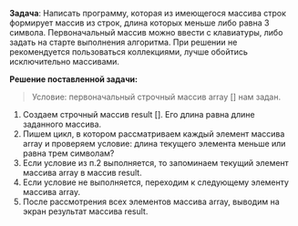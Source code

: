 **Задача**: Написать программу, которая из имеющегося массива строк формирует массив из строк, длина которых меньше либо равна 3 символа. Первоначальный массив можно ввести с клавиатуры, либо задать на старте выполнения алгоритма. При решении не рекомендуется пользоваться коллекциями, лучше обойтись исключительно массивами.

**Решение поставленной задачи:**
> Условие: первоначальный строчный массив array [] нам задан.

1. Создаем строчный массив result []. Его длина равна длине заданного массива.
2. Пишем цикл, в котором рассматриваем каждый элемент массива array и проверяем условие: длина текущего элемента меньше или равна трем символам?
3. Если условие из п.2 выполняется, то запоминаем текущий элемент массива array в массив result.
4. Если условие не выполняется, переходим к следующему элементу массива array.
5. После рассмотрения всех элементов массива array, выводим на экран результат массива result.